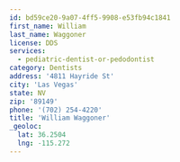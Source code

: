 ```yaml
---
id: bd59ce20-9a07-4ff5-9908-e53fb94c1841
first_name: William
last_name: Waggoner
license: DDS
services:
  - pediatric-dentist-or-pedodontist
category: Dentists
address: '4811 Hayride St'
city: 'Las Vegas'
state: NV
zip: '89149'
phone: '(702) 254-4220'
title: 'William Waggoner'
_geoloc:
  lat: 36.2504
  lng: -115.272
---
```

